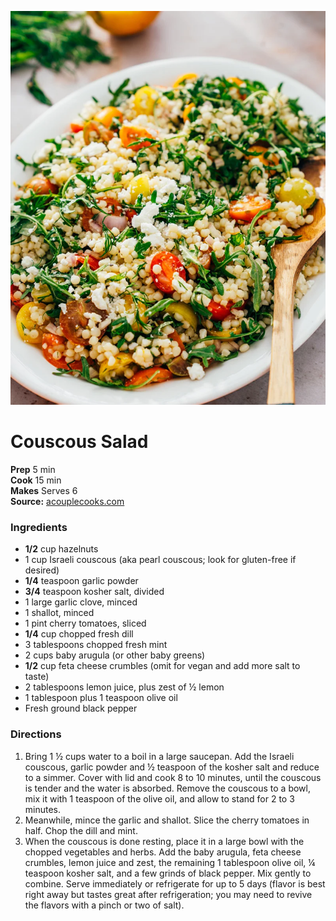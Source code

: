 [![](./images/CouscousSalad.png)](https://www.acouplecooks.com/wp-content/uploads/2022/03/Couscous-Salad-009.jpg)

# Couscous Salad

**Prep** 5 min  
**Cook** 15 min  
**Makes** Serves 6  
**Source:** [acouplecooks.com](https://www.acouplecooks.com/couscous-salad/)

###  Ingredients

  *  **1/2** cup hazelnuts
  * 1 cup Israeli couscous (aka pearl couscous; look for gluten-free if desired)
  * **1/4** teaspoon garlic powder
  * **3/4** teaspoon kosher salt, divided
  * 1 large garlic clove, minced
  * 1 shallot, minced
  * 1 pint cherry tomatoes, sliced
  * **1/4** cup chopped fresh dill
  * 3 tablespoons chopped fresh mint
  * 2 cups baby arugula (or other baby greens)
  * **1/2** cup feta cheese crumbles (omit for vegan and add more salt to taste)
  * 2 tablespoons lemon juice, plus zest of ½ lemon
  * 1 tablespoon plus 1 teaspoon olive oil
  * Fresh ground black pepper


###  Directions

1. Bring 1 ½ cups water to a boil in a large saucepan. Add the Israeli couscous, garlic powder and ½ teaspoon of the kosher salt and reduce to a simmer. Cover with lid and cook 8 to 10 minutes, until the couscous is tender and the water is absorbed.  Remove the couscous to a bowl, mix it with 1 teaspoon of the olive oil, and allow to stand for 2 to 3 minutes.   
2. Meanwhile, mince the garlic and shallot. Slice the cherry tomatoes in half. Chop the dill and mint.  
3. When the couscous is done resting, place it in a large bowl with the chopped vegetables and herbs. Add the baby arugula, feta cheese crumbles, lemon juice and zest, the remaining 1 tablespoon olive oil, ¼ teaspoon kosher salt, and a few grinds of black pepper. Mix gently to combine. Serve immediately or refrigerate for up to 5 days (flavor is best right away but tastes great after refrigeration; you may need to revive the flavors with a pinch or two of salt).  

